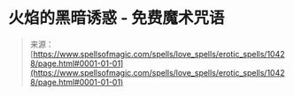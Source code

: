 <!--yml

category: 未分类

date: 2024-06-12 18:47:02

-->

# 火焰的黑暗诱惑 - 免费魔术咒语

> 来源：[https://www.spellsofmagic.com/spells/love_spells/erotic_spells/10428/page.html#0001-01-01](https://www.spellsofmagic.com/spells/love_spells/erotic_spells/10428/page.html#0001-01-01)
